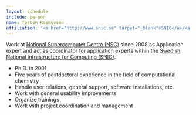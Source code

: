 ```yaml
---
layout: schedule
include: person
name: Torben Rasmussen
affiliation: '<a href="http://www.snic.se" target="_blank">SNIC</a>/<a href="https://www.nsc.liu.se/" target="_blank">NSC</a>'
---
```


Work at [National Supercomputer Centre (NSC)](https://www.nsc.liu.se/) since
2008 as Application expert and act as coordinator for application experts within
the [Swedish National Infrastructure for Computing (SNIC)](http://www.snic.se).

 *   Ph.D. in 2001
 *   Five years of postdoctoral experience in the field of computational chemistry
 *   Handle user relations, general support, software installations, etc.
 *   Work with general usability improvements
 *   Organize trainings
 *   Work with project coordination and management
